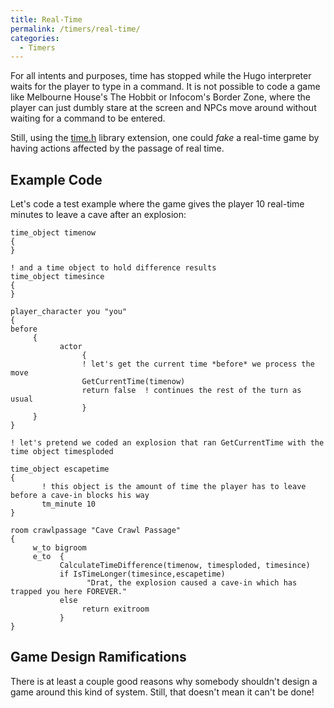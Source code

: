 ```yaml
---
title: Real-Time
permalink: /timers/real-time/
categories: 
  - Timers
---
```


For all intents and purposes, time has stopped while the Hugo
interpreter waits for the player to type in a command. It is not
possible to code a game like Melbourne House's The Hobbit or Infocom's
Border Zone, where the player can just dumbly stare at the screen and
NPCs move around without waiting for a command to be entered.

Still, using the [time.h](/contributions/time.h/) library extension, one
could *fake* a real-time game by having actions affected by the passage
of real time.

## Example Code

Let's code a test example where the game gives the player 10 real-time
minutes to leave a cave after an explosion:

    time_object timenow
    {
    }

    ! and a time object to hold difference results
    time_object timesince
    {
    }

    player_character you "you"
    {
    before
         {
               actor
                    {
                    ! let's get the current time *before* we process the move
                    GetCurrentTime(timenow)
                    return false  ! continues the rest of the turn as usual
                    }
         }
    }

    ! let's pretend we coded an explosion that ran GetCurrentTime with the time object timesploded

    time_object escapetime
    {
           ! this object is the amount of time the player has to leave before a cave-in blocks his way
           tm_minute 10
    }

    room crawlpassage "Cave Crawl Passage"
    {
         w_to bigroom
         e_to  {
               CalculateTimeDifference(timenow, timesploded, timesince)
               if IsTimeLonger(timesince,escapetime)
                     "Drat, the explosion caused a cave-in which has trapped you here FOREVER."
               else
                    return exitroom
               }
    }

## Game Design Ramifications

There is at least a couple good reasons why somebody shouldn't design a
game around this kind of system. Still, that doesn't mean it can't be
done!
